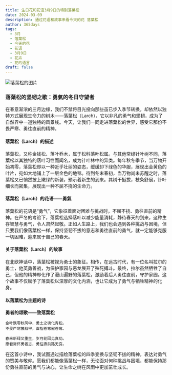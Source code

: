 ```yaml
---
title: 生日花和花语3月9日的特别落葉松
date: 2024-03-09
description: 通过花语和故事来看今天的花 落葉松
author: 365days
tags:
  - 3月
  - 落葉松
  - 今天的花
  - 花语
  - 3月9日
  - 花卉
  - 花的语言
draft: false
---
```



![落葉松的图片](https://cdn.pixabay.com/photo/2012/09/09/10/09/larch-56567_1280.jpg#center#center)


### 落葉松的坚韧之歌：勇氣的冬日守望者

在春意渐浓的三月边缘，我们不禁将目光投向那些虽已步入季节转换，却依然以独特方式展现生命力的树木——落葉松（Larch），它以非凡的勇气和坚韧，成为了自然界中一道独特的风景线。今天，让我们一同走进落葉松的世界，感受它那份不畏严寒、勇往直前的精神。

#### 落葉松（Larch）的描述

落葉松，又称金钱松、落叶乔木，属于松科落叶松属。与其他常绿针叶树不同，落葉松以其独特的落叶习性而闻名，成为针叶林中的异类。每年秋冬季节，当万物开始凋零，落葉松却以一种近乎壮丽的姿态，缓缓卸下绿色的华服，展现出金黄色的叶片，宛如大地铺上了一层金色的地毯。待到冬末春初，当万物尚未苏醒之时，落葉松又已悄然披上嫩绿的新装，预示着新生的到来。其树干挺拔，枝条舒展，针叶细长而密集，展现出一种不屈不挠的生命力。

#### 落葉松（Larch）的花语——勇氣

落葉松的花语是“勇气”，它象征着面对困难与挑战时，不屈不挠、勇往直前的精神。在严冬的考验下，落葉松选择落叶以减少能量消耗，静待春天的到来，这种生存智慧与勇气，令人肃然起敬。正如人生路上，我们也会遇到各种挑战与困境，但只要我们像落葉松一样，保持坚韧不拔的意志和勇往直前的勇气，就一定能够克服一切困难，迎来属于自己的春天。

#### 关于落葉松（Larch）的故事

在北欧神话中，落葉松被视为勇士的象征。相传，在远古时代，有一位名叫拉尔的勇士，他英勇善战，为保护家园与恶龙展开了殊死搏斗。最终，拉尔虽然牺牲了自己，但他的精神却化作了漫山遍野的落葉松，激励着后人勇往直前，守护家园。这个故事不仅赋予了落葉松以深厚的文化内涵，也让它成为了勇气与牺牲精神的化身。

#### 以落葉松为主题的诗

**勇者的颂歌——致落葉松**

	金叶飘零秋风中，勇士之魂化青松。  
	不畏严寒披战甲，直指苍穹傲苍穹。
	
	春来新绿又重生，岁月轮回见真功。  
	愿君常怀勇者志，勇往直前路无穷。

在这首小诗中，我试图通过描绘落葉松的四季变换与坚韧不拔的精神，表达对勇气的赞美与敬仰。愿我们都能像落葉松一样，无论面对何种挑战与困境，都能保持那份勇往直前的勇气与决心，让生命之树在风雨中更加茁壮成长。
